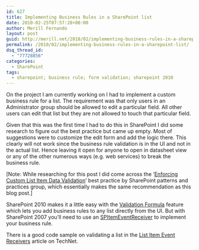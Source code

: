 ```yaml
---
id: 627
title: Implementing Business Rules in a SharePoint list
date: 2010-02-25T07:57:28+00:00
author: Merill Fernando
layout: post
guid: http://merill.net/2010/02/implementing-business-rules-in-a-sharepoint-list/
permalink: /2010/02/implementing-business-rules-in-a-sharepoint-list/
dsq_thread_id:
  - "77728856"
categories:
  - SharePoint
tags:
  - sharepoint; business rule; form validation; sharepoint 2010
---
```

<p>On the project I am currently working on I had to implement a custom business rule for a list. The requirement was that only users in an Administrator group should be allowed to edit a particular field. All other users can edit that list but they are not allowed to touch that particular field.</p>  <p>Given that this was the first time I had to do this in SharePoint I did some research to figure out the best practice but came up empty. Most of suggestions were to customize the edit form and add the logic there. This clearly will not work since the business rule validation is in the UI and not in the actual list. Hence leaving it open for anyone to open in datasheet view or any of the other numerous ways (e.g. web services) to break the business rule. </p>  <p>[Note: While researching for this post I did come across the ‘<a href="http://msdn.microsoft.com/en-au/library/ee413933.aspx">Enforcing Custom List Item Data Validation</a>’ best practice by SharePoint patterns and practices group, which essentially makes the same recommendation as this blog post.]</p>  <p>SharePoint 2010 makes it a little easy with the <a href="http://www.sharemuch.com/2010/02/06/provisioning-validation-formula-to-sharepoint-2010-list-field/">Validation Formula</a> feature which lets you add business rules to any list directly from the UI. But with SharePoint 2007 you’ll need to use an <a href="http://blah.winsmarts.com/2006-7-Sharepoint_2007__List_Events_Practical_Example__Creating_a_rigged_survey.aspx">SPItemEventReceiver</a> to implement your business rule.</p>  <p>There is a good code sample on validating a list in the <a href="http://msdn.microsoft.com/en-au/library/ee413940.aspx">List Item Event Receivers</a> article on TechNet.</p>
